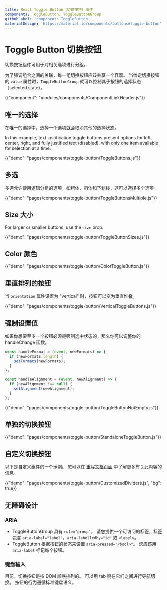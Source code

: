 ```yaml
---
title: React Toggle Button（切换按钮）组件
components: ToggleButton, ToggleButtonGroup
githubLabel: 'component: ToggleButton'
materialDesign: 'https://material.io/components/buttons#toggle-button'
---
```


# Toggle Button 切换按钮

<p class="description">切换按钮组件可用于对相关选项进行分组。</p>

为了强调组合之间的关联，每一组切换按钮应该共享一个容器。 当给定切换按钮的 `value` 属性时，`ToggleButtonGroup` 就可以控制其子按钮的选择状态（selected state）。

{{"component": "modules/components/ComponentLinkHeader.js"}}

## 唯一的选择

在唯一的选择中，选择一个选项就会取消其他的选择状态。

In this example, text justification toggle buttons present options for left, center, right, and fully justified text (disabled), with only one item available for selection at a time.

{{"demo": "pages/components/toggle-button/ToggleButtons.js"}}

## 多选

多选允许使用逻辑分组的选项，如粗体、斜体和下划线，这可以选择多个选项。

{{"demo": "pages/components/toggle-button/ToggleButtonsMultiple.js"}}

## Size 大小

For larger or smaller buttons, use the `size` prop.

{{"demo": "pages/components/toggle-button/ToggleButtonSizes.js"}}

## Color 颜色

{{"demo": "pages/components/toggle-button/ColorToggleButton.js"}}

## 垂直排列的按钮

当 `orientation` 属性设置为 "vertical" 时，按钮可以变为垂直堆叠。

{{"demo": "pages/components/toggle-button/VerticalToggleButtons.js"}}

## 强制设置值

如果你想要至少一个按钮必须是强制选中状态的，那么你可以调整你的 handleChange 函数。

```jsx
const handleFormat = (event, newFormats) => {
  if (newFormats.length) {
    setFormats(newFormats);
  }
};

const handleAlignment = (event, newAlignment) => {
  if (newAlignment !== null) {
    setAlignment(newAlignment);
  }
};
```

{{"demo": "pages/components/toggle-button/ToggleButtonNotEmpty.js"}}

## 单独的切换按钮

{{"demo": "pages/components/toggle-button/StandaloneToggleButton.js"}}

## 自定义切换按钮

以下是自定义组件的一个示例。 您可以在 [重写文档页面](/customization/how-to-customize/) 中了解更多有关此内容的信息。

{{"demo": "pages/components/toggle-button/CustomizedDividers.js", "bg": true}}

## 无障碍设计

### ARIA

- ToggleButtonGroup 具有 `role="group"`。 请您提供一个可访问的标签，标签包含 `aria-label="label"`，`aria-labelledby="id"` 或 `<label>`。
- ToggleButton 根据按钮的状态来设置 `aria-pressed="<bool>"`。 您应该用 `aria-label` 标记每个按钮。

### 键盘输入

目前，切换按钮是按 DOM 顺序排列的。 可以用 tab 键在它们之间进行导航切换。 按钮的行为遵循标准键盘语义。
